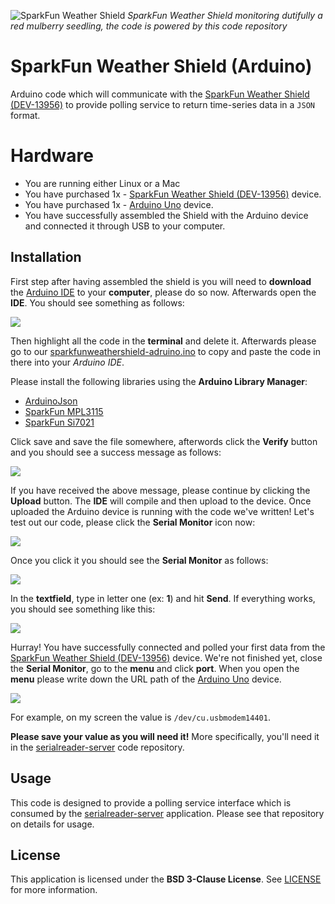![SparkFun Weather Shield](https://github.com/bartmika/sparkfunweathershield-arduino/blob/master/media/red_mulberries_germination_with_sparkfun_weather_shield.jpg?raw=true)
*SparkFun Weather Shield monitoring dutifully a red mulberry seedling, the code is powered by this code repository*

# SparkFun Weather Shield (Arduino)

Arduino code which will communicate with the [SparkFun Weather Shield (DEV-13956)](https://github.com/sparkfun/Weather_Shield) to provide polling service to return time-series data in a `JSON` format.

# Hardware

* You are running either Linux or a Mac
* You have purchased 1x - [SparkFun Weather Shield (DEV-13956)](https://www.sparkfun.com/products/13956) device.
* You have purchased 1x - [Arduino Uno](https://store.arduino.cc/usa/arduino-uno-rev3) device.
* You have successfully assembled the Shield with the Arduino device and connected it through USB to your computer.

## Installation

First step after having assembled the shield is you will need to **download** the [Arduino IDE](https://www.arduino.cc/en/software) to your **computer**, please do so now. Afterwards open the **IDE**. You should see something as follows:

![](https://github.com/bartmika/sparkfunweathershield-arduino/blob/master/media/1.png)

Then highlight all the code in the **terminal** and delete it. Afterwards please go to our [sparkfunweathershield-adruino.ino](https://raw.githubusercontent.com/bartmika/sparkfunweathershield-arduino/master/src/sparkfunweathershield-adruino/sparkfunweathershield-adruino.ino) to copy and paste the code in there into your *Arduino IDE*.

Please install the following libraries using the **Arduino Library Manager**:

* [ArduinoJson](https://arduinojson.org/)
* [SparkFun MPL3115](https://github.com/sparkfun/MPL3115A2_Breakout)
* [SparkFun Si7021](https://github.com/sparkfun/SparkFun_Si701_Breakout_Arduino_Library)

Click save and save the file somewhere, afterwords click the **Verify** button and you should see a success message as follows:

![](https://github.com/bartmika/sparkfunweathershield-arduino/blob/master/media/2.png)

If you have received the above message, please continue by clicking the **Upload** button. The **IDE** will compile and then upload to the device. Once uploaded the Arduino device is running with the code we've written! Let's test out our code, please click the **Serial Monitor** icon now:

![](https://github.com/bartmika/sparkfunweathershield-arduino/blob/master/media/3.png)

Once you click it you should see the **Serial Monitor** as follows:

![](https://github.com/bartmika/sparkfunweathershield-arduino/blob/master/media/4.png)

In the **textfield**, type in letter one (ex: **1**) and hit **Send**. If everything works, you should see something like this:

![](https://github.com/bartmika/sparkfunweathershield-arduino/blob/master/media/5.png)

Hurray! You have successfully connected and polled your first data from the [SparkFun Weather Shield (DEV-13956)](https://www.sparkfun.com/products/13956) device. We're not finished yet, close the **Serial Monitor**, go to the **menu** and click **port**. When you open the **menu** please write down the URL path of the [Arduino Uno](https://store.arduino.cc/usa/arduino-uno-rev3) device.

![](https://github.com/bartmika/sparkfunweathershield-arduino/blob/master/media/6.png)

For example, on my screen the value is ``/dev/cu.usbmodem14401``.

**Please save your value as you will need it!** More specifically, you'll need it in the [serialreader-server](https://github.com/bartmika/serialreader-server) code repository.

## Usage

This code is designed to provide a polling service interface which is consumed by the [serialreader-server](https://github.com/bartmika/serialreader-server) application. Please see that repository on details for usage.

## License

This application is licensed under the **BSD 3-Clause License**. See [LICENSE](LICENSE) for more information.
